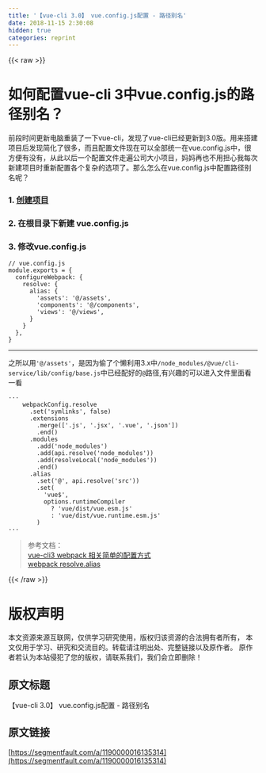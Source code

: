 ```yaml
---
title: '【vue-cli 3.0】 vue.config.js配置 - 路径别名' 
date: 2018-11-15 2:30:08
hidden: true
categories: reprint
---
```


{{< raw >}}
<h1>&#x5982;&#x4F55;&#x914D;&#x7F6E;vue-cli 3&#x4E2D;vue.config.js&#x7684;&#x8DEF;&#x5F84;&#x522B;&#x540D;&#xFF1F;</h1><p>&#x524D;&#x6BB5;&#x65F6;&#x95F4;&#x66F4;&#x65B0;&#x7535;&#x8111;&#x91CD;&#x88C5;&#x4E86;&#x4E00;&#x4E0B;vue-cli&#xFF0C;&#x53D1;&#x73B0;&#x4E86;vue-cli&#x5DF2;&#x7ECF;&#x66F4;&#x65B0;&#x5230;3.0&#x7248;&#x3002;&#x7528;&#x6765;&#x642D;&#x5EFA;&#x9879;&#x76EE;&#x540E;&#x53D1;&#x73B0;&#x7B80;&#x5316;&#x4E86;&#x5F88;&#x591A;&#xFF0C;&#x800C;&#x4E14;&#x914D;&#x7F6E;&#x6587;&#x4EF6;&#x73B0;&#x5728;&#x53EF;&#x4EE5;&#x5168;&#x90E8;&#x7EDF;&#x4E00;&#x5728;vue.config.js&#x4E2D;&#xFF0C;&#x5F88;&#x65B9;&#x4FBF;&#x6709;&#x6CA1;&#x6709;&#xFF0C;&#x4ECE;&#x6B64;&#x4EE5;&#x540E;&#x4E00;&#x4E2A;&#x914D;&#x7F6E;&#x6587;&#x4EF6;&#x8D70;&#x904D;&#x516C;&#x53F8;&#x5927;&#x5C0F;&#x9879;&#x76EE;&#xFF0C;&#x5988;&#x5988;&#x518D;&#x4E5F;&#x4E0D;&#x7528;&#x62C5;&#x5FC3;&#x6211;&#x6BCF;&#x6B21;&#x65B0;&#x5EFA;&#x9879;&#x76EE;&#x65F6;&#x91CD;&#x65B0;&#x914D;&#x7F6E;&#x5404;&#x4E2A;&#x590D;&#x6742;&#x7684;&#x9009;&#x9879;&#x4E86;&#x3002;&#x90A3;&#x4E48;&#x600E;&#x4E48;&#x5728;vue.config.js&#x4E2D;&#x914D;&#x7F6E;&#x8DEF;&#x5F84;&#x522B;&#x540D;&#x5462;&#xFF1F;</p><h3>1. <a href="https://cli.vuejs.org/zh/guide/creating-a-project.html#vue-create" rel="nofollow noreferrer">&#x521B;&#x5EFA;&#x9879;&#x76EE;</a></h3><h3>2. &#x5728;&#x6839;&#x76EE;&#x5F55;&#x4E0B;&#x65B0;&#x5EFA; vue.config.js</h3><h3>3. &#x4FEE;&#x6539;vue.config.js</h3><pre><code class="js">// vue.config.js
module.exports = {
  configureWebpack: {
    resolve: {
      alias: {
        &apos;assets&apos;: &apos;@/assets&apos;,
        &apos;components&apos;: &apos;@/components&apos;,
        &apos;views&apos;: &apos;@/views&apos;,
      }
    }
  },
}
</code></pre><hr><p>&#x4E4B;&#x6240;&#x4EE5;&#x7528;<code>&apos;@/assets&apos;</code>&#xFF0C;&#x662F;&#x56E0;&#x4E3A;&#x5077;&#x4E86;&#x4E2A;&#x61D2;&#x5229;&#x7528;3.x&#x4E2D;<code>/node_modules/@vue/cli-service/lib/config/base.js</code>&#x4E2D;&#x5DF2;&#x7ECF;&#x914D;&#x597D;&#x7684;<code>@</code>&#x8DEF;&#x5F84;,&#x6709;&#x5174;&#x8DA3;&#x7684;&#x53EF;&#x4EE5;&#x8FDB;&#x5165;&#x6587;&#x4EF6;&#x91CC;&#x9762;&#x770B;&#x4E00;&#x770B;</p><pre><code class="js">&#xB7;&#xB7;&#xB7;
    webpackConfig.resolve
      .set(&apos;symlinks&apos;, false)
      .extensions
        .merge([&apos;.js&apos;, &apos;.jsx&apos;, &apos;.vue&apos;, &apos;.json&apos;])
        .end()
      .modules
        .add(&apos;node_modules&apos;)
        .add(api.resolve(&apos;node_modules&apos;))
        .add(resolveLocal(&apos;node_modules&apos;))
        .end()
      .alias
        .set(&apos;@&apos;, api.resolve(&apos;src&apos;))
        .set(
          &apos;vue$&apos;,
          options.runtimeCompiler
            ? &apos;vue/dist/vue.esm.js&apos;
            : &apos;vue/dist/vue.runtime.esm.js&apos;
        )
&#xB7;&#xB7;&#xB7;</code></pre><blockquote>&#x53C2;&#x8003;&#x6587;&#x6863;&#xFF1A;<br><a href="https://cli.vuejs.org/zh/guide/webpack.html#webpack-%E7%9B%B8%E5%85%B3" rel="nofollow noreferrer">vue-cli3 webpack &#x76F8;&#x5173;&#x7B80;&#x5355;&#x7684;&#x914D;&#x7F6E;&#x65B9;&#x5F0F;</a><br><a href="https://webpack.js.org/configuration/resolve/#resolve-alias" rel="nofollow noreferrer">webpack resolve.alias</a></blockquote>
{{< /raw >}}

# 版权声明
本文资源来源互联网，仅供学习研究使用，版权归该资源的合法拥有者所有，
本文仅用于学习、研究和交流目的。转载请注明出处、完整链接以及原作者。
原作者若认为本站侵犯了您的版权，请联系我们，我们会立即删除！

## 原文标题
【vue-cli 3.0】 vue.config.js配置 - 路径别名

## 原文链接
[https://segmentfault.com/a/1190000016135314](https://segmentfault.com/a/1190000016135314)

